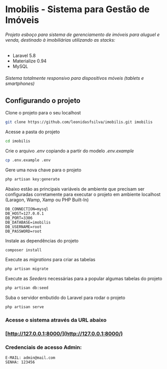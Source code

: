# Imobilis - Sistema para Gestão de Imóveis
###### Projeto esboço para sistema de gerenciamento de imóveis para aluguel e venda, destinado à imobiliárias utilizando as stacks:

* Laravel 5.8
* Materialize 0.94
* MySQL

###### Sistema totalmente responsivo para dispositivos móveis (tablets e smartphones)


## Configurando o projeto
Clone o projeto para o seu localhost
```sh
git clone https://github.com/leonidasfsilva/imobilis.git imobilis
```

Acesse a pasta do projeto
```sh
cd imobilis
```

Crie o arquivo *.env* copiando a partir do modelo *.env.example*
```sh
cp .env.example .env
```
Gere uma nova chave para o projeto
```sh
php artisan key:generate
```

Abaixo estão as principais variáveis de ambiente  que precisam ser configuradas corretamente para executar o projeto em ambiente localhost (Laragon, Wamp, Xamp ou PHP Built-In)
```dosini
DB_CONNECTION=mysql
DB_HOST=127.0.0.1
DB_PORT=3306
DB_DATABASE=imobilis
DB_USERNAME=root
DB_PASSWORD=root
```

Instale as dependências do projeto
```sh
composer install
```
Execute as *migrations* para criar as tabelas
```sh
php artisan migrate
```
Execute as *Seeders* necessárias para a popular algumas tabelas do projeto
```sh
php artisan db:seed
```
Suba o servidor embutido do Laravel para rodar o projeto
```sh
php artisan serve
```

### Acesse o sistema através da URL abaixo

### [http://127.0.0.1:8000/](http://127.0.0.1:8000/)

### Credenciais de acesso Admin:
```dosini
E-MAIL: admin@mail.com
SENHA: 123456

```
